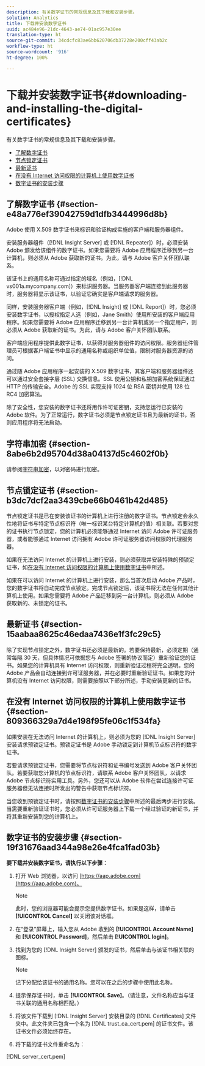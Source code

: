 ```yaml
---
description: 有关数字证书的常规信息及其下载和安装步骤。
solution: Analytics
title: 下载并安装数字证书
uuid: ac484e96-21dc-4643-ae74-01ac957e30ee
translation-type: ht
source-git-commit: 34cdcfc83ae6bb620706db37228e200cff43ab2c
workflow-type: ht
source-wordcount: '916'
ht-degree: 100%

---
```



# 下载并安装数字证书{#downloading-and-installing-the-digital-certificates}

有关数字证书的常规信息及其下载和安装步骤。

* [了解数字证书](../../../../../home/c-inst-svr/c-install-ins-svr/t-install-proc-inst-svr-dpu/c-dnld-dgtl-cert/c-dnld-dgtl-cert.md#section-e48a776ef39042759d1dfb3444996d8b)
* [节点锁定证书](../../../../../home/c-inst-svr/c-install-ins-svr/t-install-proc-inst-svr-dpu/c-dnld-dgtl-cert/c-dnld-dgtl-cert.md#section-b3dc7dcf2aa3439cbe66b0461b42d485)
* [最新证书](../../../../../home/c-inst-svr/c-install-ins-svr/t-install-proc-inst-svr-dpu/c-dnld-dgtl-cert/c-dnld-dgtl-cert.md#section-15aabaa8625c46edaa7436e1f3fc29c5)
* [在没有 Internet 访问权限的计算机上使用数字证书](../../../../../home/c-inst-svr/c-install-ins-svr/t-install-proc-inst-svr-dpu/c-dnld-dgtl-cert/c-dnld-dgtl-cert.md#section-809366329a7d4e198f95fe06c1f534fa)
* [数字证书的安装步骤](../../../../../home/c-inst-svr/c-install-ins-svr/t-install-proc-inst-svr-dpu/c-dnld-dgtl-cert/c-dnld-dgtl-cert.md#section-19f31676aad344a98e26e4fca1fad03b)

## 了解数字证书 {#section-e48a776ef39042759d1dfb3444996d8b}

Adobe 使用 X.509 数字证书来标识和验证构成实施的客户端和服务器组件。

安装服务器组件（[!DNL Insight Server] 或 [!DNL Repeater]）时，必须安装 Adobe 颁发给该组件的数字证书。如果您需要将 Adobe 应用程序迁移到另一台计算机，则必须从 Adobe 获取新的证书。为此，请与 Adobe 客户关怀团队联系。

该证书上的通用名称可通过指定的域名（例如，[!DNL vs001a.mycompany.com]）来标识服务器。当服务器客户端连接到此服务器时，服务器将显示该证书，以验证它确实是客户端请求的服务器。

同样，安装服务器客户端（例如，[!DNL Insight] 或 [!DNL Report]）时，您必须安装数字证书，以授权指定人选（例如，Jane Smith）使用所安装的客户端应用程序。如果您需要将 Adobe 应用程序迁移到另一台计算机或另一个指定用户，则必须从 Adobe 获取新的证书。为此，请与 Adobe 客户关怀团队联系。

客户端应用程序提供此数字证书，以获得对服务器组件的访问权限。服务器组件管理员可根据客户端证书中显示的通用名称或组织单位值，限制对服务器资源的访问。

通过随 Adobe 应用程序一起安装的 X.509 数字证书，其客户端和服务器组件还可以通过安全套接字层 (SSL) 交换信息。SSL 使用公钥和私钥加密系统保证通过 HTTP 的传输安全。Adobe 的 SSL 实现支持 1024 位 RSA 密钥并使用 128 位 RC4 加密算法。

除了安全性，您安装的数字证书还将用作许可证密钥，支持您运行已安装的 Adobe 软件。为了正常运行，数字证书必须是节点锁定证书且为最新的证书，否则应用程序将无法启动。

## 字符串加密 {#section-8abe6b2d95704d38a04137d5c4602f0b}

请参阅[字符串加密](../../../../../home/c-inst-svr/c-install-ins-svr/t-install-proc-inst-svr-dpu/c-dnld-dgtl-cert/string-encryption.md#concept-35da0b53650a4d7e82b240ad27f6d45a)，以对密码进行加密。

## 节点锁定证书 {#section-b3dc7dcf2aa3439cbe66b0461b42d485}

节点锁定证书是已在安装该证书的计算机上进行注册的数字证书。节点锁定会永久性地将证书与特定节点标识符（唯一标识某台特定计算机的值）相关联。若要对您的证书执行节点锁定，您的计算机必须能够通过 Internet 访问 Adobe 许可证服务器，或者能够通过 Internet 访问拥有 Adobe 许可证服务器访问权限的代理服务器。

如果在无法访问 Internet 的计算机上进行安装，则必须获取并安装特殊的预锁定证书，如[在没有 Internet 访问权限的计算机上使用数字证书](../../../../../home/c-inst-svr/c-install-ins-svr/t-install-proc-inst-svr-dpu/c-dnld-dgtl-cert/c-dnld-dgtl-cert.md#section-809366329a7d4e198f95fe06c1f534fa)中所述。

如果在可以访问 Internet 的计算机上进行安装，那么当首次启动 Adobe 产品时，您的数字证书将自动完成节点锁定。完成节点锁定后，该证书将无法在任何其他计算机上使用。如果您需要将 Adobe 产品迁移到另一台计算机，则必须从 Adobe 获取新的、未锁定的证书。

## 最新证书 {#section-15aabaa8625c46edaa7436e1f3fc29c5}

除了实现节点锁定之外，数字证书还必须是最新的。若要保持最新，必须定期（通常每隔 30 天，但具体情况可依据您与 Adobe 签署的协议而定）重新验证您的证书。如果您的计算机具有 Internet 访问权限，则重新验证过程将完全透明。您的 Adobe 产品会自动连接到许可证服务器，并在必要时重新验证证书。如果您的计算机没有 Internet 访问权限，则需要按照以下部分所述，手动安装更新的证书。

## 在没有 Internet 访问权限的计算机上使用数字证书{#section-809366329a7d4e198f95fe06c1f534fa}

如果安装在无法访问 Internet 的计算机上，则必须为您的 [!DNL Insight Server] 安装请求预锁定证书。预锁定证书是 Adobe 手动锁定到计算机节点标识符的数字证书。

若要请求预锁定证书，您需要将节点标识符和证书编号发送到 Adobe 客户关怀团队。若要获取您计算机的节点标识符，请联系 Adobe 客户关怀团队，以请求 Adobe 节点标识符实用工具。另外，您还可以从 Adobe 软件在尝试连接许可证服务器但无法连接时所发出的警告中获取节点标识符。

当您收到预锁定证书时，请按照[数字证书的安装步骤](../../../../../home/c-inst-svr/c-install-ins-svr/t-install-proc-inst-svr-dpu/c-dnld-dgtl-cert/c-dnld-dgtl-cert.md#section-19f31676aad344a98e26e4fca1fad03b)中所述的最后两步进行安装。当需要重新验证证书时，您必须从许可证服务器上下载一个经过验证的新证书，并将其重新安装到您的计算机上。

## 数字证书的安装步骤 {#section-19f31676aad344a98e26e4fca1fad03b}

**要下载并安装数字证书，请执行以下步骤：**

1. 打开 Web 浏览器，以访问 [https://aap.adobe.com](https://aap.adobe.com)。

   >[!NOTE]
   >
   >此时，您的浏览器可能会提示您提供数字证书。如果是这样，请单击 **[!UICONTROL Cancel]** 以关闭该对话框。

1. 在“登录”屏幕上，输入您从 Adobe 收到的 **[!UICONTROL Account Name]** 和 **[!UICONTROL Password]**，然后单击 **[!UICONTROL login]**。

1. 找到为您的 [!DNL Insight Server] 颁发的证书，然后单击与该证书相关联的图标。

   >[!NOTE]
   >
   >记下分配给该证书的通用名称。您可以在之后的步骤中使用此名称。

1. 提示保存证书时，单击 **[!UICONTROL Save]**。（请注意，文件名称应当与证书关联的通用名称相匹配。）
1. 将该文件下载到 [!DNL Insight Server] 安装目录的 [!DNL Certificates] 文件夹中。此文件夹已包含一个名为 [!DNL trust_ca_cert.pem] 的证书文件。该证书文件必须始终存在。

1. 将下载的证书文件重命名为：

[!DNL server_cert.pem]

